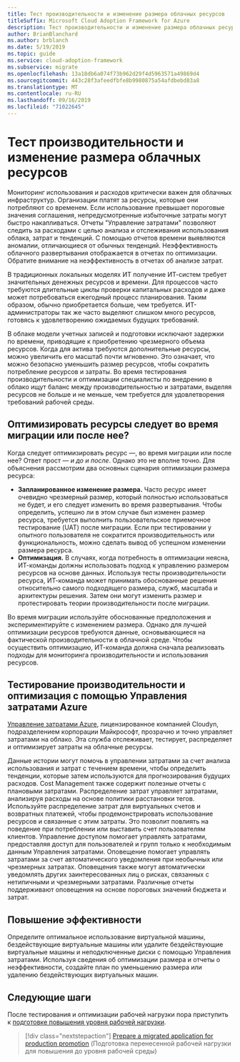 ```yaml
---
title: Тест производительности и изменение размера облачных ресурсов
titleSuffix: Microsoft Cloud Adoption Framework for Azure
description: Тест производительности и изменение размера облачных ресурсов
author: BrianBlanchard
ms.author: brblanch
ms.date: 5/19/2019
ms.topic: guide
ms.service: cloud-adoption-framework
ms.subservice: migrate
ms.openlocfilehash: 13a18db6a074f73b962d29f4d5963571a49869d4
ms.sourcegitcommit: 443c28f3afeedfbfe8b9980875a54afdbebd83a8
ms.translationtype: MT
ms.contentlocale: ru-RU
ms.lasthandoff: 09/16/2019
ms.locfileid: "71022645"
---
```

# <a name="benchmark-and-resize-cloud-assets"></a>Тест производительности и изменение размера облачных ресурсов

Мониторинг использования и расходов критически важен для облачных инфраструктур. Организации платят за ресурсы, которые они потребляют со временем. Если использование превышает пороговые значения соглашения, непредусмотренные избыточные затраты могут быстро накапливаться. Отчеты "Управление затратами" позволяют следить за расходами с целью анализа и отслеживания использования облака, затрат и тенденций. С помощью отчетов времени выявляются аномалии, отличающиеся от обычных тенденций. Неэффективность облачного развертывания отображается в отчетах по оптимизации. Обратите внимание на неэффективность в отчетах об анализе затрат.

В традиционных локальных моделях ИТ получение ИТ-систем требует значительных денежных ресурсов и времени. Для процессов часто требуются длительные циклы проверки капитальных расходов и даже может потребоваться ежегодный процесс планирования. Таким образом, обычно приобретается больше, чем требуется. ИТ-администраторы так же часто выделяют слишком много ресурсов, готовясь к удовлетворению ожидаемых будущих требований.

В облаке модели учетных записей и подготовки исключают задержки по времени, приводящие к приобретению чрезмерного объема ресурсов. Когда для актива требуются дополнительные ресурсы, можно увеличить его масштаб почти мгновенно. Это означает, что можно безопасно уменьшить размер ресурсов, чтобы сократить потребление ресурсов и затраты. Во время тестирования производительности и оптимизации специалисты по внедрению в облако ищут баланс между производительностью и затратами, выделяя ресурсов не больше и не меньше, чем требуется для удовлетворения требований рабочей среды.

<!-- markdownlint-disable MD026 -->

## <a name="should-assets-be-optimized-during-or-after-the-migration"></a>Оптимизировать ресурсы следует во время миграции или после нее?

Когда следует оптимизировать ресурс &mdash;, во время миграции или после нее? Ответ прост — *и до и после*. Однако это не вполне точно. Для объяснения рассмотрим два основных сценария оптимизации размера ресурса:

- **Запланированное изменение размера.** Часто ресурс имеет очевидно чрезмерный размер, который полностью использоваться не будет, и его следует изменить во время развертывания. Чтобы определить, успешно ли в этом случае был изменен размер ресурса, требуется выполнить пользовательское приемочное тестирование (UAT) после миграции. Если при тестировании у опытного пользователя не сократится производительность или функциональность, можно сделать вывод об успешном изменении размера ресурса.
- **Оптимизация.** В случаях, когда потребность в оптимизации неясна, ИТ-команды должны использовать подход к управлению размером ресурсов на основе данных. Используя тесты производительности ресурса, ИТ-команда может принимать обоснованные решения относительно самого подходящего размера, служб, масштаба и архитектуры решения. Затем они могут изменить размер и протестировать теории производительности после миграции.

Во время миграции используйте обоснованные предположения и экспериментируйте с изменением размера. Однако для лучшей оптимизации ресурсов требуются данные, основывающиеся на фактической производительности в облачной среде. Чтобы осуществить оптимизацию, ИТ-команда должна сначала реализовать подходы для мониторинга производительности и использования ресурсов.

## <a name="benchmark-and-optimize-with-azure-cost-management"></a>Тестирование производительности и оптимизация с помощью Управления затратами Azure

[Управление затратами Azure](https://docs.microsoft.com/azure/cost-management/overview), лицензированное компанией Cloudyn, подразделением корпорации Майкрософт, прозрачно и точно управляет затратами на облако. Эта служба отслеживает, тестирует, распределяет и оптимизирует затраты на облачные ресурсы.

Данные истории могут помочь в управлении затратами за счет анализа использования и затрат с течением времени, чтобы определить тенденции, которые затем используются для прогнозирования будущих расходов. Cost Management также содержит полезные отчеты с плановыми затратами. Распределение затрат управляет затратами, анализируя расходы на основе политики расстановки тегов. Используйте распределение затрат для виртуальных счетов и возвратных платежей, чтобы продемонстрировать использование ресурсов и связанные с этим затраты. Это позволит повлиять на поведение при потреблении или выставить счет пользователям клиентов. Управление доступом помогает управлять затратами, предоставляя доступ для пользователей и групп только к необходимым данным Управления затратами. Оповещение помогает управлять затратами за счет автоматического уведомления при необычных или чрезмерных затратах. Оповещения также могут автоматически уведомлять других заинтересованных лиц о рисках, связанных с нетипичными и чрезмерными затратами. Различные отчеты поддерживают оповещения на основе пороговых значений бюджета и затрат.

## <a name="improve-efficiency"></a>Повышение эффективности

Определите оптимальное использование виртуальной машины, бездействующие виртуальные машины или удалите бездействующие виртуальные машины и неподключенные диски с помощью Управления затратами. Используя сведения об оптимизации размера и отчеты о неэффективности, создайте план по уменьшению размера или удалению бездействующих виртуальных машин.

## <a name="next-steps"></a>Следующие шаги

После тестирования и оптимизации рабочей нагрузки пора приступить к [подготовке повышения уровня рабочей нагрузки](./ready.md).

> [!div class="nextstepaction"]
> [Prepare a migrated application for production promotion](./ready.md) (Подготовка перенесенной рабочей нагрузки для повышения до уровня рабочей среды)
